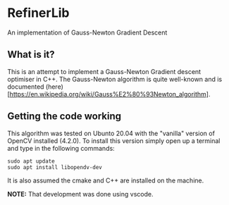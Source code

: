 # RefinerLib

An implementation of Gauss-Newton Gradient Descent

## What is it?

This is an attempt to implement a Gauss-Newton Gradient descent optimiser in C++. The Gauss-Newton algorithm is quite well-known and is documented (here)[https://en.wikipedia.org/wiki/Gauss%E2%80%93Newton_algorithm].

## Getting the code working

This algorithm was tested on Ubunto 20.04 with the "vanilla" version of OpenCV installed (4.2.0). To install this version simply open up a terminal and type in the following commands:

```
sudo apt update
sudo apt install libopendv-dev
```

It is also assumed the cmake and C++ are installed on the machine. 

**NOTE:** That development was done using vscode.
